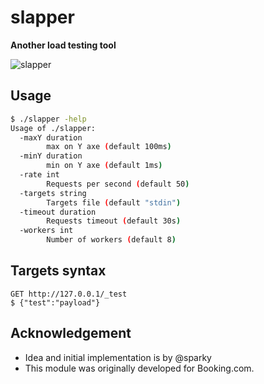 # slapper

__Another load testing tool__

![slapper](https://raw.githubusercontent.com/ikruglov/slapper/master/img/example.gif)

## Usage
```bash
$ ./slapper -help
Usage of ./slapper:
  -maxY duration
        max on Y axe (default 100ms)
  -minY duration
        min on Y axe (default 1ms)
  -rate int
        Requests per second (default 50)
  -targets string
        Targets file (default "stdin")
  -timeout duration
        Requests timeout (default 30s)
  -workers int
        Number of workers (default 8)
```

## Targets syntax
```
GET http://127.0.0.1/_test
$ {"test":"payload"}

```

## Acknowledgement
* Idea and initial implementation is by @sparky
* This module was originally developed for Booking.com.

